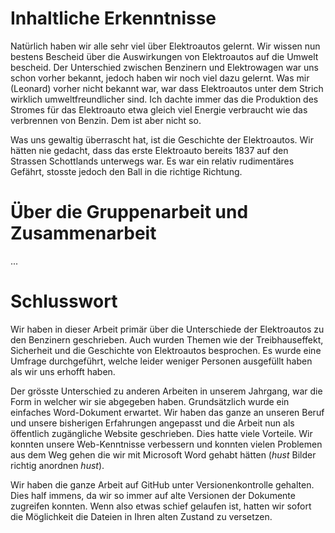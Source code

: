 # Inhaltliche Erkenntnisse
Natürlich haben wir alle sehr viel über Elektroautos gelernt. Wir wissen nun bestens Bescheid über die Auswirkungen von Elektroautos auf die Umwelt bescheid.
Der Unterschied zwischen Benzinern und Elektrowagen war uns schon vorher bekannt, jedoch haben wir noch viel dazu gelernt.
Was mir (Leonard) vorher nicht bekannt war, war dass Elektroautos unter dem Strich wirklich umweltfreundlicher sind. Ich dachte immer das die Produktion des Stromes für das Elektroauto etwa gleich viel Energie verbraucht wie das verbrennen von Benzin. Dem ist aber nicht so.

Was uns gewaltig überrascht hat, ist die Geschichte der Elektroautos. Wir hätten nie gedacht, dass das erste Elektroauto bereits 1837 auf den Strassen Schottlands unterwegs war. Es war ein relativ rudimentäres Gefährt, stosste jedoch den Ball in die richtige Richtung.

# Über die Gruppenarbeit und Zusammenarbeit
...

# Schlusswort
Wir haben in dieser Arbeit primär über die Unterschiede der Elektroautos zu den Benzinern geschrieben. Auch wurden Themen wie der Treibhauseffekt, Sicherheit und die Geschichte von Elektroautos besprochen. Es wurde eine Umfrage durchgeführt, welche leider weniger Personen ausgefüllt haben als wir uns erhofft haben.

Der grösste Unterschied zu anderen Arbeiten in unserem Jahrgang, war die Form in welcher wir sie abgegeben haben. Grundsätzlich wurde ein einfaches Word-Dokument erwartet. Wir haben das ganze an unseren Beruf und unsere bisherigen Erfahrungen angepasst und die Arbeit nun als öffentlich zugängliche Website geschrieben. Dies hatte viele Vorteile. Wir konnten unsere Web-Kenntnisse verbessern und konnten vielen Problemen aus dem Weg gehen die wir mit Microsoft Word gehabt hätten (*hust* Bilder richtig anordnen *hust*).

Wir haben die ganze Arbeit auf GitHub unter Versionenkontrolle gehalten. Dies half immens, da wir so immer auf alte Versionen der Dokumente zugreifen konnten. Wenn also etwas schief gelaufen ist, hatten wir sofort die Möglichkeit die Dateien in Ihren alten Zustand zu versetzen.
